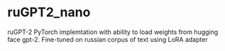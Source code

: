 # ruGPT2_nano
ruGPT-2 PyTorch implemtation with ability to load weights from hugging face gpt-2. Fine-tuned on russian corpus of text using LoRA adapter
